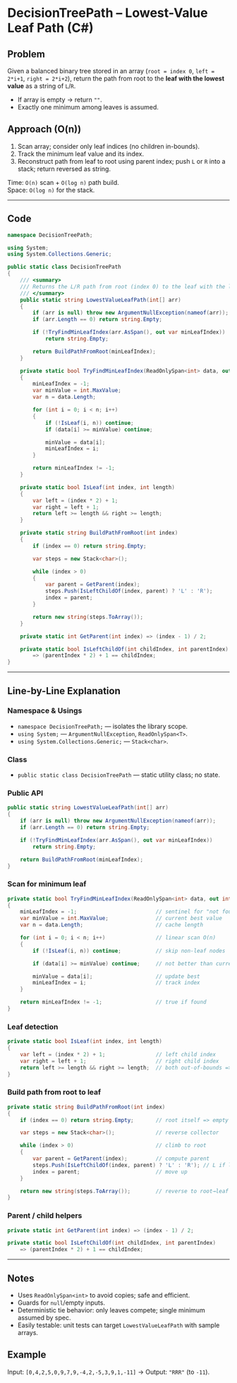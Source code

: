 # DecisionTreePath – Lowest-Value Leaf Path (C#)

## Problem
Given a balanced binary tree stored in an array (`root = index 0`, `left = 2*i+1`, `right = 2*i+2`), return the path from root to the **leaf with the lowest value** as a string of `L`/`R`.

- If array is empty → return `""`.
- Exactly one minimum among leaves is assumed.

## Approach (O(n))
1. Scan array; consider only leaf indices (no children in-bounds).
2. Track the minimum leaf value and its index.
3. Reconstruct path from leaf to root using parent index; push `L` or `R` into a stack; return reversed as string.

Time: `O(n)` scan + `O(log n)` path build.  
Space: `O(log n)` for the stack.

---

## Code
```csharp
namespace DecisionTreePath;

using System;
using System.Collections.Generic;

public static class DecisionTreePath
{
    /// <summary>
    /// Returns the L/R path from root (index 0) to the leaf with the lowest value.
    /// </summary>
    public static string LowestValueLeafPath(int[] arr)
    {
        if (arr is null) throw new ArgumentNullException(nameof(arr));
        if (arr.Length == 0) return string.Empty;

        if (!TryFindMinLeafIndex(arr.AsSpan(), out var minLeafIndex))
            return string.Empty;

        return BuildPathFromRoot(minLeafIndex);
    }

    private static bool TryFindMinLeafIndex(ReadOnlySpan<int> data, out int minLeafIndex)
    {
        minLeafIndex = -1;
        var minValue = int.MaxValue;
        var n = data.Length;

        for (int i = 0; i < n; i++)
        {
            if (!IsLeaf(i, n)) continue;
            if (data[i] >= minValue) continue;

            minValue = data[i];
            minLeafIndex = i;
        }

        return minLeafIndex != -1;
    }

    private static bool IsLeaf(int index, int length)
    {
        var left = (index * 2) + 1;
        var right = left + 1;
        return left >= length && right >= length;
    }

    private static string BuildPathFromRoot(int index)
    {
        if (index == 0) return string.Empty;

        var steps = new Stack<char>();

        while (index > 0)
        {
            var parent = GetParent(index);
            steps.Push(IsLeftChildOf(index, parent) ? 'L' : 'R');
            index = parent;
        }

        return new string(steps.ToArray());
    }

    private static int GetParent(int index) => (index - 1) / 2;

    private static bool IsLeftChildOf(int childIndex, int parentIndex)
        => (parentIndex * 2) + 1 == childIndex;
}
```

---

## Line-by-Line Explanation

### Namespace & Usings
- `namespace DecisionTreePath;` — isolates the library scope.
- `using System;` — `ArgumentNullException`, `ReadOnlySpan<T>`.
- `using System.Collections.Generic;` — `Stack<char>`.

### Class
- `public static class DecisionTreePath` — static utility class; no state.

### Public API
```csharp
public static string LowestValueLeafPath(int[] arr)
{
    if (arr is null) throw new ArgumentNullException(nameof(arr));      // guard: null input
    if (arr.Length == 0) return string.Empty;                           // guard: empty => no path

    if (!TryFindMinLeafIndex(arr.AsSpan(), out var minLeafIndex))       // find min-leaf index
        return string.Empty;                                            // no leaf found (defensive)

    return BuildPathFromRoot(minLeafIndex);                             // build L/R path
}
```

### Scan for minimum leaf
```csharp
private static bool TryFindMinLeafIndex(ReadOnlySpan<int> data, out int minLeafIndex)
{
    minLeafIndex = -1;                         // sentinel for "not found"
    var minValue = int.MaxValue;               // current best value
    var n = data.Length;                       // cache length

    for (int i = 0; i < n; i++)                // linear scan O(n)
    {
        if (!IsLeaf(i, n)) continue;           // skip non-leaf nodes

        if (data[i] >= minValue) continue;     // not better than current min

        minValue = data[i];                    // update best
        minLeafIndex = i;                      // track index
    }

    return minLeafIndex != -1;                 // true if found
}
```

### Leaf detection
```csharp
private static bool IsLeaf(int index, int length)
{
    var left = (index * 2) + 1;                // left child index
    var right = left + 1;                      // right child index
    return left >= length && right >= length;  // both out-of-bounds => leaf
}
```

### Build path from root to leaf
```csharp
private static string BuildPathFromRoot(int index)
{
    if (index == 0) return string.Empty;       // root itself => empty path

    var steps = new Stack<char>();             // reverse collector

    while (index > 0)                          // climb to root
    {
        var parent = GetParent(index);         // compute parent
        steps.Push(IsLeftChildOf(index, parent) ? 'L' : 'R'); // L if left-child, else R
        index = parent;                        // move up
    }

    return new string(steps.ToArray());        // reverse to root→leaf order
}
```

### Parent / child helpers
```csharp
private static int GetParent(int index) => (index - 1) / 2;             // inverse of child formula

private static bool IsLeftChildOf(int childIndex, int parentIndex)
    => (parentIndex * 2) + 1 == childIndex;                              // true if matches left formula
```
---

## Notes
- Uses `ReadOnlySpan<int>` to avoid copies; safe and efficient.
- Guards for `null`/empty inputs.
- Deterministic tie behavior: only leaves compete; single minimum assumed by spec.
- Easily testable: unit tests can target `LowestValueLeafPath` with sample arrays.

## Example
Input: `[0,4,2,5,0,9,7,9,-4,2,-5,3,9,1,-11]` → Output: `"RRR"` (to `-11`).
